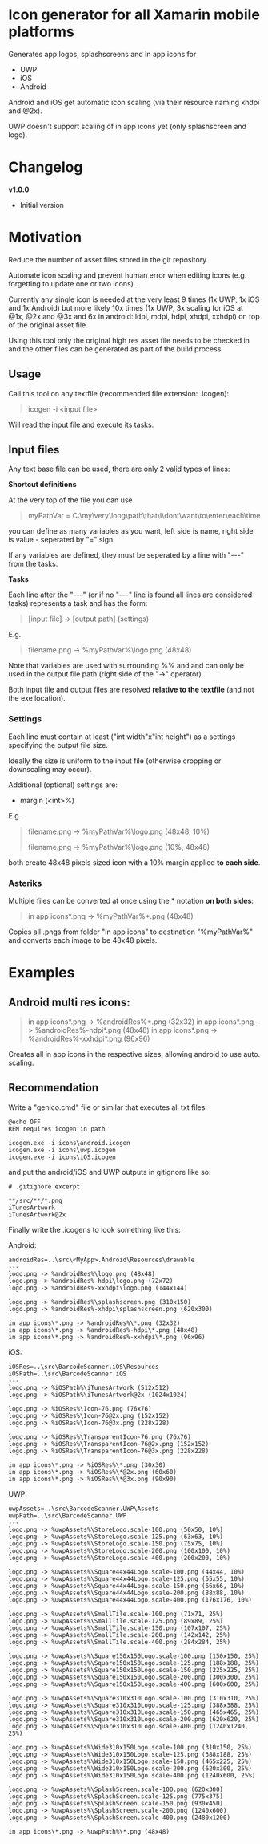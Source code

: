 # Icon generator for all Xamarin mobile platforms

Generates app logos, splashscreens and in app icons for
* UWP
* iOS
* Android

Android and iOS get automatic icon scaling (via their resource naming xhdpi and @2x).

UWP doesn't support scaling of in app icons yet (only splashscreen and logo).

# Changelog

**v1.0.0**

* Initial version

# Motivation

Reduce the number of asset files stored  in the git repository

Automate icon scaling and prevent human error when editing icons (e.g. forgetting to update one or two icons).

Currently any single icon is needed at the very least 9 times (1x UWP, 1x iOS and 1x Android) but more likely 10x times (1x UWP, 3x scaling for iOS at @1x, @2x and @3x and 6x in android: ldpi, mdpi, hdpi, xhdpi, xxhdpi) on top of the original asset file.

Using this tool only the original high res asset file needs to be checked in and the other files can be generated as part of the build process.

## Usage

Call this tool on any textfile (recommended file extension: .icogen):

> icogen -i \<input file>

Will read the input file and execute its tasks.

## Input files

Any text base file can be used, there are only 2 valid types of lines:

**Shortcut definitions**

At the very top of the file you can use

> myPathVar = C:\my\very\long\path\that\I\dont\want\to\enter\each\time

you can define as many variables as you want, left side is name, right side is value - seperated by "=" sign.

If any variables are defined, they must be seperated by a line with "---" from the tasks.

**Tasks**

Each line after the "---" (or if no "---" line is found all lines are considered tasks) represents a task and has the form:

> [input file] -> [output path] (settings)

E.g.
> filename.png -> %myPathVar%\logo.png (48x48)

Note that variables are used with surrounding %% and and can only be used in the output file path (right side of the "->" operator).

Both input file and output files are resolved **relative to the textfile** (and not the exe location).

### Settings

Each line must contain at least ("int width"x"int height") as a settings specifying the output file size.

Ideally the size is uniform to the input file (otherwise cropping or downscaling may occur).

Additional (optional) settings are:

* margin (\<int>%)

E.g.

> filename.png -> %myPathVar%\logo.png (48x48, 10%)
> 
> filename.png -> %myPathVar%\logo.png (10%, 48x48)

both create 48x48 pixels sized icon with a 10% margin applied **to each side**.

### Asteriks

Multiple files can be converted at once using the * notation **on both sides**:

> in app icons\*.png -> %myPathVar%\*.png (48x48)

Copies all .pngs from folder "in app icons" to destination "%myPathVar%" and converts each image to be 48x48 pixels.

# Examples

## Android multi res icons:

> in app icons\*.png -> %androidRes%\*.png (32x32)
> in app icons\*.png -> %androidRes%-hdpi\*.png (48x48)
> in app icons\*.png -> %androidRes%-xxhdpi\*.png (96x96)

Creates all in app icons in the respective sizes, allowing android to use auto. scaling.

## Recommendation

Write a "genico.cmd" file or similar that executes all txt files:

```
@echo OFF
REM requires icogen in path

icogen.exe -i icons\android.icogen
icogen.exe -i icons\uwp.icogen
icogen.exe -i icons\iOS.icogen

```

and put the android/iOS and UWP outputs in gitignore like so:

```
# .gitignore excerpt

**/src/**/*.png
iTunesArtwork
iTunesArtwork@2x

```

Finally write the .icogens to look something like this:

Android:
```
androidRes=..\src\<MyApp>.Android\Resources\drawable
---
logo.png -> %androidRes%\logo.png (48x48)
logo.png -> %androidRes%-hdpi\logo.png (72x72)
logo.png -> %androidRes%-xxhdpi\logo.png (144x144)

logo.png -> %androidRes%\splashscreen.png (310x150)
logo.png -> %androidRes%-xhdpi\splashscreen.png (620x300)

in app icons\*.png -> %androidRes%\*.png (32x32)
in app icons\*.png -> %androidRes%-hdpi\*.png (48x48)
in app icons\*.png -> %androidRes%-xxhdpi\*.png (96x96)

```

iOS:
```
iOSRes=..\src\BarcodeScanner.iOS\Resources
iOSPath=..\src\BarcodeScanner.iOS
---
logo.png -> %iOSPath%\iTunesArtwork (512x512)
logo.png -> %iOSPath%\iTunesArtwork@2x (1024x1024)

logo.png -> %iOSRes%\Icon-76.png (76x76)
logo.png -> %iOSRes%\Icon-76@2x.png (152x152)
logo.png -> %iOSRes%\Icon-76@3x.png (228x228)

logo.png -> %iOSRes%\TransparentIcon-76.png (76x76)
logo.png -> %iOSRes%\TransparentIcon-76@2x.png (152x152)
logo.png -> %iOSRes%\TransparentIcon-76@3x.png (228x228)

in app icons\*.png -> %iOSRes%\*.png (30x30)
in app icons\*.png -> %iOSRes%\*@2x.png (60x60)
in app icons\*.png -> %iOSRes%\*@3x.png (90x90)

```

UWP:
```
uwpAssets=..\src\BarcodeScanner.UWP\Assets
uwpPath=..\src\BarcodeScanner.UWP
---
logo.png -> %uwpAssets%\StoreLogo.scale-100.png (50x50, 10%)
logo.png -> %uwpAssets%\StoreLogo.scale-125.png (63x63, 10%)
logo.png -> %uwpAssets%\StoreLogo.scale-150.png (75x75, 10%)
logo.png -> %uwpAssets%\StoreLogo.scale-200.png (100x100, 10%)
logo.png -> %uwpAssets%\StoreLogo.scale-400.png (200x200, 10%)

logo.png -> %uwpAssets%\Square44x44Logo.scale-100.png (44x44, 10%)
logo.png -> %uwpAssets%\Square44x44Logo.scale-125.png (55x55, 10%)
logo.png -> %uwpAssets%\Square44x44Logo.scale-150.png (66x66, 10%)
logo.png -> %uwpAssets%\Square44x44Logo.scale-200.png (88x88, 10%)
logo.png -> %uwpAssets%\Square44x44Logo.scale-400.png (176x176, 10%)

logo.png -> %uwpAssets%\SmallTile.scale-100.png (71x71, 25%)
logo.png -> %uwpAssets%\SmallTile.scale-125.png (89x89, 25%)
logo.png -> %uwpAssets%\SmallTile.scale-150.png (107x107, 25%)
logo.png -> %uwpAssets%\SmallTile.scale-200.png (142x142, 25%)
logo.png -> %uwpAssets%\SmallTile.scale-400.png (284x284, 25%)

logo.png -> %uwpAssets%\Square150x150Logo.scale-100.png (150x150, 25%)
logo.png -> %uwpAssets%\Square150x150Logo.scale-125.png (188x188, 25%)
logo.png -> %uwpAssets%\Square150x150Logo.scale-150.png (225x225, 25%)
logo.png -> %uwpAssets%\Square150x150Logo.scale-200.png (300x300, 25%)
logo.png -> %uwpAssets%\Square150x150Logo.scale-400.png (600x600, 25%)

logo.png -> %uwpAssets%\Square310x310Logo.scale-100.png (310x310, 25%)
logo.png -> %uwpAssets%\Square310x310Logo.scale-125.png (388x388, 25%)
logo.png -> %uwpAssets%\Square310x310Logo.scale-150.png (465x465, 25%)
logo.png -> %uwpAssets%\Square310x310Logo.scale-200.png (620x620, 25%)
logo.png -> %uwpAssets%\Square310x310Logo.scale-400.png (1240x1240, 25%)

logo.png -> %uwpAssets%\Wide310x150Logo.scale-100.png (310x150, 25%)
logo.png -> %uwpAssets%\Wide310x150Logo.scale-125.png (388x188, 25%)
logo.png -> %uwpAssets%\Wide310x150Logo.scale-150.png (465x225, 25%)
logo.png -> %uwpAssets%\Wide310x150Logo.scale-200.png (620x300, 25%)
logo.png -> %uwpAssets%\Wide310x150Logo.scale-400.png (1240x600, 25%)

logo.png -> %uwpAssets%\SplashScreen.scale-100.png (620x300)
logo.png -> %uwpAssets%\SplashScreen.scale-125.png (775x375)
logo.png -> %uwpAssets%\SplashScreen.scale-150.png (930x450)
logo.png -> %uwpAssets%\SplashScreen.scale-200.png (1240x600)
logo.png -> %uwpAssets%\SplashScreen.scale-400.png (2480x1200)

in app icons\*.png -> %uwpPath%\*.png (48x48)

```